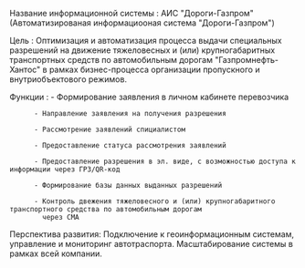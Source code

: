 Название информационной системы : АИС "Дороги-Газпром" (Автоматизированая информациооная система "Дороги-Газпром") 


Цель : Оптимизация и автоматизация процесса выдачи специальных разрешений на движение тяжеловесных и (или) 
       крупногабаритных транспортных средств по автомобильным дорогам "Газпромнефть-Хантос" в рамках бизнес-процесса 
       организации пропускного и внутриобъектового режимов.

Функции :
          - Формирование заявления в личном кабинете перевозчика

          - Направление заявления на получения разрешения

          - Рассмотрение заявлений спициалистом

          - Предоставление статуса рассмотрения заявлений
 
          - Предоставление разрешения в эл. виде, с возможностью доступа к информации через ГРЗ/QR-код

          - Формирование базы данных выданных разрешений 

          - Контроль двежения тяжеловесного и (или) крупногабаритного транспортного средства по автомобильным дорогам 
            через СМА  

Перспектива развития: Подключение к геоинформационным системам, управление  и мониторинг  автотраспорта. Масштабирование 
                       системы в рамках всей компании.  

